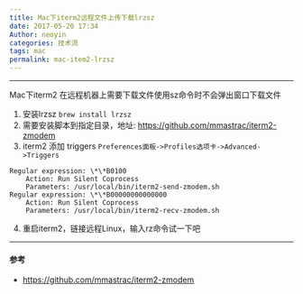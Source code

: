 ```yaml
---
title: Mac下iterm2远程文件上传下载lrzsz 
date: 2017-05-20 17:34
Author: neoyin
categories: 技术流
tags: mac
permalink: mac-item2-lrzsz
---
```


---

Mac下iterm2 在远程机器上需要下载文件使用sz命令时不会弹出窗口下载文件

1. 安装lrzsz `brew install lrzsz`
2. 需要安装脚本到指定目录，地址: <https://github.com/mmastrac/iterm2-zmodem>
3. iterm2 添加 triggers
	`Preferences面板->Profiles选项卡->Advanced->Triggers`

```
Regular expression: \*\*B0100
    Action: Run Silent Coprocess
    Parameters: /usr/local/bin/iterm2-send-zmodem.sh
Regular expression: \*\*B00000000000000
    Action: Run Silent Coprocess
    Parameters: /usr/local/bin/iterm2-recv-zmodem.sh 
```

4. 重启iterm2，链接远程Linux，输入rz命令试一下吧

---

#### 参考
- <https://github.com/mmastrac/iterm2-zmodem> 